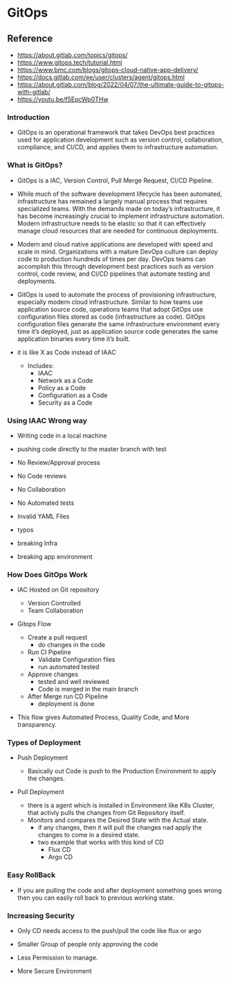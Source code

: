 # GitOps

## Reference

- https://about.gitlab.com/topics/gitops/
- https://www.gitops.tech/tutorial.html
- https://www.bmc.com/blogs/gitops-cloud-native-app-delivery/
- https://docs.gitlab.com/ee/user/clusters/agent/gitops.html
- https://about.gitlab.com/blog/2022/04/07/the-ultimate-guide-to-gitops-with-gitlab/
- https://youtu.be/f5EpcWp0THw

### Introduction

- GitOps is an operational framework that takes DevOps best practices used for application development such as version control, collaboration, compliance, and CI/CD, and applies them to infrastructure automation.

### What is GitOps?

- GitOps is a IAC, Version Control, Pull Merge Request, CI/CD Pipeline.

- While much of the software development lifecycle has been automated, infrastructure has remained a largely manual process that requires specialized teams. With the demands made on today’s infrastructure, it has become increasingly crucial to implement infrastructure automation. Modern infrastructure needs to be elastic so that it can effectively manage cloud resources that are needed for continuous deployments.

- Modern and cloud native applications are developed with speed and scale in mind. Organizations with a mature DevOps culture can deploy code to production hundreds of times per day. DevOps teams can accomplish this through development best practices such as version control, code review, and CI/CD pipelines that automate testing and deployments.

- GitOps is used to automate the process of provisioning infrastructure, especially modern cloud infrastructure. Similar to how teams use application source code, operations teams that adopt GitOps use configuration files stored as code (infrastructure as code). GitOps configuration files generate the same infrastructure environment every time it’s deployed, just as application source code generates the same application binaries every time it’s built.

- it is like X as Code instead of IAAC
  - Includes:
    - IAAC
    - Network as a Code
    - Policy as a Code
    - Configuration as a Code
    - Security as a Code

### Using IAAC Wrong way

- Writing code in a local machine
- pushing code directly to the master branch with test
- No Review/Approval process
- No Code reviews
- No Collaboration
- No Automated tests

- Invalid YAML Files
- typos
- breaking Infra
- breaking app environment

### How Does GitOps Work

- IAC Hosted on Git repository
  - Version Controlled
  - Team Collaboration

- Gitops Flow
  - Create a pull request
    - do changes in the code
  - Run CI Pipeline
    - Validate Configuration files
    - run automated tested
  - Approve changes
    - tested and well reviewed
    - Code is merged in the main branch
  - After Merge run CD Pipeline
    - deployment is done

- This flow gives Automated Process, Quality Code, and More transparency.

### Types of Deployment

- Push Deployment
  - Basically out Code is push to the Production Environment to apply the changes.

- Pull Deployment
  - there is a agent which is installed in Environment like K8s Cluster, that activly pulls the changes from Git Repository itself.
  - Monitors and compares the Desired State with the Actual state.
    - if any changes, then it will pull the changes nad apply the changes to come in a desired state.
    - two example that works with this kind of CD
      - Flux CD
      - Argo CD

### Easy RollBack

- If you are pulling the code and after deployment something goes wrong then you can easliy roll back to previous working state.

### Increasing Security

- Only CD needs access to the push/pull the code like flux or argo
- Smaller Group of people only approving the code

- Less Permission to manage.
- More Secure Environment